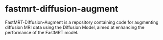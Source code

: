 # fastmrt-diffusion-augment

FastMRT-Diffusion-Augment is a repository containing code for augmenting diffusion MRI data using the Diffusion Model, aimed at enhancing the performance of the FastMRT model.
